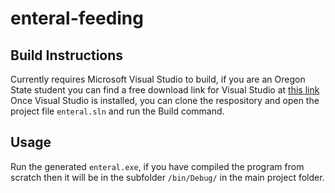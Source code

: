 # enteral-feeding
## Build Instructions
Currently requires Microsoft Visual Studio to build, if you are an Oregon State student you can find a free download link for Visual Studio at [this link](https://it.engineering.oregonstate.edu/download-software-your-personal-computer-or-laptop)
Once Visual Studio is installed, you can clone the respository and open the project file `enteral.sln` and run the Build command.

## Usage
Run the generated `enteral.exe`, if you have compiled the program from scratch then it will be in the subfolder `/bin/Debug/` in the main project folder.
